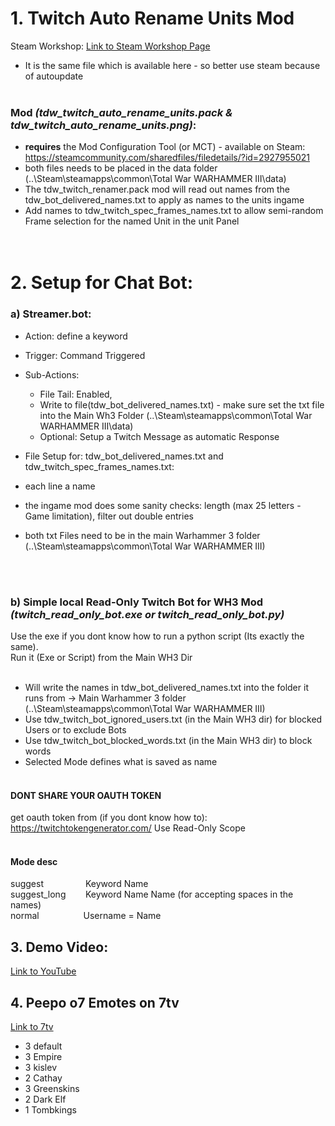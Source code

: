 # 1. **Twitch Auto Rename Units Mod**

Steam Workshop: <a href="https://steamcommunity.com/sharedfiles/filedetails/?id=3433854519&result=1" target="_blank">Link to Steam Workshop Page</a>  <br />
- It is the same file which is available here - so better use steam because of autoupdate <br /><br />
### **Mod** *(tdw_twitch_auto_rename_units.pack & tdw_twitch_auto_rename_units.png)*: <br />
- 	**requires** the Mod Configuration Tool (or MCT) - available on Steam: https://steamcommunity.com/sharedfiles/filedetails/?id=2927955021
- both files needs to be placed in the data folder (..\Steam\steamapps\common\Total War WARHAMMER III\data) <br />
- The tdw_twitch_renamer.pack mod will read out names from the tdw_bot_delivered_names.txt to apply as names to the units ingame <br />
- Add names to tdw_twitch_spec_frames_names.txt to allow semi-random Frame selection for the named Unit in the unit Panel <br />
<br /> <br />



# 2. Setup for Chat Bot: <br />
### a) Streamer.bot:
 - Action: define a keyword
 - Trigger: Command Triggered
 - Sub-Actions:
     - File Tail: Enabled,
     - Write to file(tdw_bot_delivered_names.txt) - make sure set the txt file into the Main Wh3 Folder (..\Steam\steamapps\common\Total War WARHAMMER III\data)
     - Optional: Setup a Twitch Message as automatic Response

- File Setup for: tdw_bot_delivered_names.txt and tdw_twitch_spec_frames_names.txt: 
- each line a name
- the ingame mod does some sanity checks: length (max 25 letters - Game limitation), filter out double entries
- both txt Files need to be in the main Warhammer 3 folder (..\Steam\steamapps\common\Total War WARHAMMER III)
<br />
<br />

### b) Simple local Read-Only Twitch Bot for WH3 Mod *(twitch_read_only_bot.exe or twitch_read_only_bot.py)* <br />
Use the exe if you dont know how to run a python script (Its exactly the same). <br />
Run it (Exe or Script) from the Main WH3 Dir <br />
 <br />
- Will write the names in tdw_bot_delivered_names.txt into the folder it runs from -> Main Warhammer 3 folder (..\Steam\steamapps\common\Total War WARHAMMER III) <br />
- Use tdw_twitch_bot_ignored_users.txt (in the Main WH3 dir) for blocked Users or to exclude Bots <br />
- Use tdw_twitch_bot_blocked_words.txt (in the Main WH3 dir) to block words <br /> 
- Selected Mode defines what is saved as name  <br /> <br />

#### DONT SHARE YOUR OAUTH TOKEN <br />
get oauth token from (if you dont know how to): https://twitchtokengenerator.com/ Use Read-Only Scope <br /> <br />

#### Mode desc <br />
suggest &nbsp;&nbsp;&nbsp;&nbsp;&nbsp;&nbsp;&nbsp;&nbsp;&nbsp;&nbsp;&nbsp;&nbsp;&nbsp;&nbsp;&nbsp; Keyword Name <br />
suggest_long &nbsp;&nbsp;&nbsp;&nbsp;&nbsp;&nbsp; Keyword Name Name  (for accepting spaces in the names) <br />
normal &nbsp;&nbsp;&nbsp;&nbsp;&nbsp;&nbsp;&nbsp;&nbsp;&nbsp;&nbsp;&nbsp;&nbsp;&nbsp;&nbsp;&nbsp;&nbsp; Username = Name <br />


## 3. Demo Video:  <br />
<a href="https://youtu.be/Nxhe_9w6_LE" target="_blank">Link to YouTube</a>

## 4. Peepo o7 Emotes on 7tv
<a href="https://7tv.app/emote-sets/01JN18FXZ9JG1BEGPY9KVG9BRJ" target="_blank">Link to 7tv</a>
- 3 default
- 3 Empire
- 3 kislev
- 2 Cathay
- 3 Greenskins
- 2 Dark Elf
- 1 Tombkings

